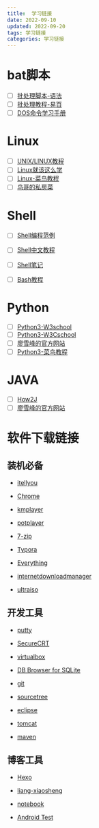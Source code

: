 ```yaml
---
title:  学习链接
date: 2022-09-10
updated: 2022-09-20
tags: 学习链接
categories: 学习链接
---
```


# bat脚本

- [ ] [批处理脚本-语法](https://www.it1352.com/OnLineTutorial/batch_script/index.html)
- [ ] [批处理教程-易百](https://www.yiibai.com/batch_script)
- [ ] [DOS命令学习手册](https://www.w3cschool.cn/dosmlxxsc1/)

# Linux
- [ ] [UNIX/LINUX教程](https://www.it1352.com/OnLineTutorial/unix/index.html)
- [ ] [Linux就该这么学](https://www.linuxprobe.com/)
- [ ] [Linux-菜鸟教程](https://www.runoob.com/linux/linux-tutorial.html)
- [ ] [鸟哥的私房菜](https://linux.vbird.org/)

# Shell
- [ ] [Shell编程范例](https://www.w3cschool.cn/shellbook/)
- [ ] [Shell中文教程](https://www.w3cschool.cn/shell_tutorial/)
- [ ] [Shell笔记](https://www.w3cschool.cn/ngjet/)
- [ ] [Bash教程](https://www.w3cschool.cn/bashshell/)


# Python
- [ ] [Python3-W3school](https://www.w3school.com.cn/python/index.asp)
- [ ] [Python3-W3Cschool](https://www.w3cschool.cn/python3/)
- [ ] [廖雪峰的官方网站](https://www.liaoxuefeng.com/)
- [ ] [Python3-菜鸟教程](https://www.runoob.com/python3/python3-tutorial.html)

# JAVA
- [ ] [How2J](https://how2j.cn/)
- [ ] [廖雪峰的官方网站](https://www.liaoxuefeng.com/)

# 软件下载链接

## 装机必备

- [itellyou](https://msdn.itellyou.cn/)

- [Chrome](https://www.chromedownloads.net/)

- [kmplayer](https://www.c.com/home)

- [potplayer](http://www.potplayercn.com/)

- [7-zip](https://www.7-zip.org/)

- [Typora](https://typoraio.cn/)

- [Everything](https://www.voidtools.com/zh-cn/)

- [internetdownloadmanager](https://www.internetdownloadmanager.com/)

- [ultraiso](https://cn.ultraiso.net/)

## 开发工具

- [putty](https://www.putty.org/)

- [SecureCRT](vandyke.com)

- [virtualbox](https://www.virtualbox.org/)
- [DB Browser for SQLite](http://www.sqlitebrowser.org/)
- [git](https://git-scm.com/)
- [sourcetree](https://www.sourcetreeapp.com/)
- [eclipse](https://www.eclipse.org/)
- [tomcat](https://tomcat.apache.org/)
- [maven](https://maven.apache.org/)

## 博客工具

- [Hexo](https://hexo.io/zh-cn/)

- [liang-xiaosheng](https://liang-xiaosheng.github.io/)
- [notebook](https://github.com/Liang-XiaoSheng/notebook)
- [Android Test](https://github.com/Liang-XiaoSheng01/Android-Tests)